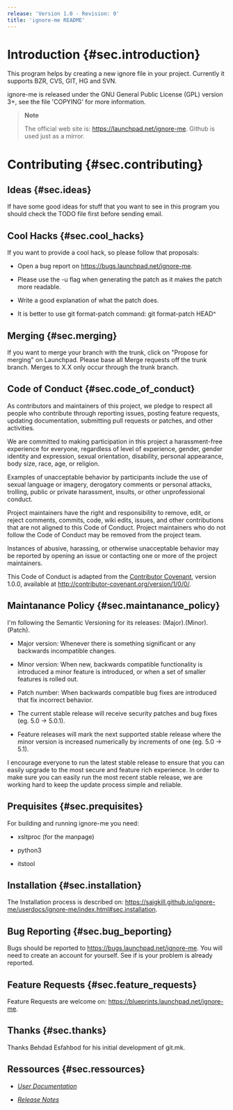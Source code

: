 ```yaml
---
release: 'Version 1.0 - Revision: 0'
title: 'ignore-me README'
---
```


Introduction {#sec.introduction}
============

This program helps by creating a new ignore file in your project.
Currently it supports BZR, CVS, GIT, HG and SVN.

ignore-me is released under the GNU General Public License (GPL) version
3+, see the file 'COPYING' for more information.

> **Note**
>
> The official web site is: <https://launchpad.net/ignore-me>. Github is
> used just as a mirror.

Contributing {#sec.contributing}
============

Ideas {#sec.ideas}
-----

If have some good ideas for stuff that you want to see in this program
you should check the TODO file first before sending email.

Cool Hacks {#sec.cool_hacks}
----------

If you want to provide a cool hack, so please follow that proposals:

-   Open a bug report on <https://bugs.launchpad.net/ignore-me>.

-   Please use the -u flag when generating the patch as it makes the
    patch more readable.

-   Write a good explanation of what the patch does.

-   It is better to use git format-patch command: git format-patch
    HEAD\^

Merging {#sec.merging}
-------

If you want to merge your branch with the trunk, click on "Propose for
merging" on Launchpad. Please base all Merge requests off the trunk
branch. Merges to X.X only occur through the trunk branch.

Code of Conduct {#sec.code_of_conduct}
---------------

As contributors and maintainers of this project, we pledge to respect
all people who contribute through reporting issues, posting feature
requests, updating documentation, submitting pull requests or patches,
and other activities.

We are committed to making participation in this project a
harassment-free experience for everyone, regardless of level of
experience, gender, gender identity and expression, sexual orientation,
disability, personal appearance, body size, race, age, or religion.

Examples of unacceptable behavior by participants include the use of
sexual language or imagery, derogatory comments or personal attacks,
trolling, public or private harassment, insults, or other unprofessional
conduct.

Project maintainers have the right and responsibility to remove, edit,
or reject comments, commits, code, wiki edits, issues, and other
contributions that are not aligned to this Code of Conduct. Project
maintainers who do not follow the Code of Conduct may be removed from
the project team.

Instances of abusive, harassing, or otherwise unacceptable behavior may
be reported by opening an issue or contacting one or more of the project
maintainers.

This Code of Conduct is adapted from the [Contributor
Covenant](http://contributor-covenant.org/), version 1.0.0, available at
<http://contributor-covenant.org/version/1/0/0/>.

Maintanance Policy {#sec.maintanance_policy}
------------------

I'm following the Semantic Versioning for its releases:
(Major).(Minor).(Patch).

-   Major version: Whenever there is something significant or any
    backwards incompatible changes.

-   Minor version: When new, backwards compatible functionality is
    introduced a minor feature is introduced, or when a set of smaller
    features is rolled out.

-   Patch number: When backwards compatible bug fixes are introduced
    that fix incorrect behavior.

-   The current stable release will receive security patches and bug
    fixes (eg. 5.0 -&gt; 5.0.1).

-   Feature releases will mark the next supported stable release where
    the minor version is increased numerically by increments of one (eg.
    5.0 -&gt; 5.1).

I encourage everyone to run the latest stable release to ensure that you
can easily upgrade to the most secure and feature rich experience. In
order to make sure you can easily run the most recent stable release, we
are working hard to keep the update process simple and reliable.

Prequisites {#sec.prequisites}
-----------

For building and running ignore-me you need:

-   xsltproc (for the manpage)

-   python3

-   itstool

Installation {#sec.installation}
------------

The Installation process is described on:
<https://saigkill.github.io/ignore-me/userdocs/ignore-me/index.html#sec.installation>.

Bug Reporting {#sec.bug_beporting}
-------------

Bugs should be reported to <https://bugs.launchpad.net/ignore-me>. You
will need to create an account for yourself. See if is your problem is
already reported.

Feature Requests {#sec.feature_requests}
----------------

Feature Requests are welcome on:
<https://blueprints.launchpad.net/ignore-me>.

Thanks {#sec.thanks}
------

Thanks Behdad Esfahbod for his initial development of git.mk.

Ressources {#sec.ressources}
----------

-   [*User
    Documentation*](https://saigkill.github.io/ignore-me/userdocs/ignore-me/index.html)

-   [*Release
    Notes*](https://saigkill.github.io/ignore-me/relnotes/ignore-me-release-notes/index.html)
